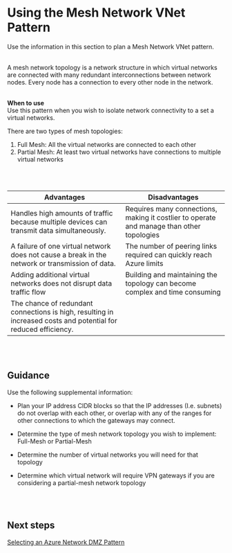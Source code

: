# Using the Mesh Network VNet Pattern
Use the information in this section to plan a Mesh Network VNet pattern.
<br />
<br />

A mesh network topology is a network structure in which virtual networks are connected with many redundant interconnections between network nodes. Every node has a connection to every other node in the network. 
<br />
<br />

**When to use**  
Use this pattern when you wish to isolate network connectivity to a set a virtual networks.

There are two types of mesh topologies: 
1. Full Mesh:  All the virtual networks are connected to each other
2. Partial Mesh:  At least two virtual networks have connections to multiple virtual networks 
<br />
<br />

|**Advantages** | **Disadvantages** |  
| -------------| -------------| 
|Handles high amounts of traffic because multiple devices can transmit data simultaneously. | Requires many connections, making it costlier to operate and manage than other topologies |
|A failure of one virtual network does not cause a break in the network or transmission of data. |The number of peering links required can quickly reach Azure limits |
| Adding additional virtual networks does not disrupt data traffic flow | Building and maintaining the topology can become complex and time consuming |
| The chance of redundant connections is high, resulting in increased costs and potential for reduced efficiency. |  |
<br />
<br />

## Guidance
Use the following supplemental information:
- Plan your IP address CIDR blocks so that the IP addresses (I.e. subnets)  do not overlap with each other, or overlap with any of the ranges for other connections to which the gateways may connect.

- Determine the type of mesh network topology you wish to implement: Full-Mesh or Partial-Mesh
- Determine the number of virtual networks you will need for that topology
- Determine which virtual network will require VPN gateways if you are considering a partial-mesh network topology
<br />
<br />

## Next steps
[Selecting an Azure Network DMZ Pattern](3.4-Selecting-an-Azure-Network-DMZ-Pattern.md)
